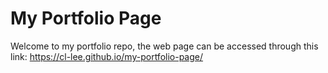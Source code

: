 # My Portfolio Page

Welcome to my portfolio repo, the web page can be accessed through this link:
https://cl-lee.github.io/my-portfolio-page/